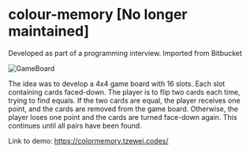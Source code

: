 # colour-memory [No longer maintained]

Developed as part of a programming interview. Imported from Bitbucket

![GameBoard](https://1.bp.blogspot.com/-gw1KPUY4EcY/XxAZOVAWUhI/AAAAAAAABcw/kPYSp1JDUDwdDRfBV_iPYqvbnQs3qAROwCLcBGAsYHQ/w500-h400/4839148115197952.png)

The idea was to develop a 4x4 game board with 16 slots.
Each slot containing cards faced-down.
The player is to flip two cards each time, trying to find equals. If the two cards are equal, the player receives one point, and the cards are removed from the game board. Otherwise, the player loses one point and the cards are turned face-down again. This continues until all pairs have been found.

Link to demo: https://colormemory.tzewei.codes/
